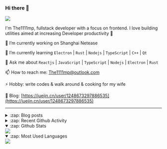 ### Hi there 👋

![](https://komarev.com/ghpvc/?username=1111mp&color=green)

I'm The1111mp, fullstack developer with a focus on frontend. I love building utilities aimed at increasing Developer productivity 🙌

🔭 I’m currently working on Shanghai Netease

🌱 I’m currently learning `Electron` | `Rust` | `Nodejs` | `TypeScript` | `C++` | `Qt`

💬 Ask me about `Reactjs` | `JavaScript` | `TypeScript` | `Nodejs` | `Electron` | `Rust`

📫 How to reach me: <a href="mailto:The1111mp@outlook.com">The1111mp@outlook.com</a>

⚡ Hobby: write codes & walk around & cooking for my wife

📖 Blog: [https://juejin.cn/user/1248673297886535](https://juejin.cn/user/1248673297886535)

***

<details>
  <summary>:zap: Blog posts</summary>

  - [这里有从零开始构建现代化前端UI组件库所需要的一切](https://juejin.cn/post/7324011329883045915)
  - [使用 nvm-desktop 轻松安装和管理多个 node 版本](https://juejin.cn/post/7267791228872179727)
  - [Electron 中集成 SQLite3 数据库的最佳实践](https://juejin.cn/post/7202807471881306172)
  - [从0开发IM，单聊群聊在线离线消息以及消息的已读未读功能](https://juejin.cn/post/7202583557751865401)
  - [Electron（网页）中实现接近微信消息发送体验的消息输入框及界面](https://juejin.cn/post/7252505446396575781)
  - [Qt中基于QWebEngineView和QWebChannel实现与web的交互](https://juejin.cn/post/7238423148555501629)
</details>

<details>
  <summary>:zap: Recent Github Activity</summary>

  <!--START_SECTION:activity-->
1. 🗣 Commented on [#142](https://github.com/1111mp/nvm-desktop/issues/142#issuecomment-2495229058) in [1111mp/nvm-desktop](https://github.com/1111mp/nvm-desktop)
2. 🗣 Commented on [#140](https://github.com/1111mp/nvm-desktop/issues/140#issuecomment-2476352239) in [1111mp/nvm-desktop](https://github.com/1111mp/nvm-desktop)
3. 🔒 Closed issue [#140](https://github.com/1111mp/nvm-desktop/issues/140) in [1111mp/nvm-desktop](https://github.com/1111mp/nvm-desktop)
4. 🗣 Commented on [#140](https://github.com/1111mp/nvm-desktop/issues/140#issuecomment-2472147507) in [1111mp/nvm-desktop](https://github.com/1111mp/nvm-desktop)
5. 🎉 Merged PR [#13](https://github.com/1111mp/nvmd-command/pull/13) in [1111mp/nvmd-command](https://github.com/1111mp/nvmd-command)
6. 💪 Opened PR [#13](https://github.com/1111mp/nvmd-command/pull/13) in [1111mp/nvmd-command](https://github.com/1111mp/nvmd-command)
7. 🔒 Closed issue [#134](https://github.com/1111mp/nvm-desktop/issues/134) in [1111mp/nvm-desktop](https://github.com/1111mp/nvm-desktop)
8. 🗣 Commented on [#139](https://github.com/1111mp/nvm-desktop/issues/139#issuecomment-2465960437) in [1111mp/nvm-desktop](https://github.com/1111mp/nvm-desktop)
9. 🔒 Closed issue [#139](https://github.com/1111mp/nvm-desktop/issues/139) in [1111mp/nvm-desktop](https://github.com/1111mp/nvm-desktop)
10. 🗣 Commented on [#139](https://github.com/1111mp/nvm-desktop/issues/139#issuecomment-2461739207) in [1111mp/nvm-desktop](https://github.com/1111mp/nvm-desktop)
  <!--END_SECTION:activity-->
</details>

<details open>
  <summary>:zap: Github Stats</summary>

  <img align="center" src="https://github-readme-stats-sigma-five.vercel.app/api?username=1111mp&show_icons=true&hide_border=true&theme=gruvbox" />
</details>

<details open>
  <summary>:zap: Most Used Languages</summary>

  <img align="center" src="https://github-readme-stats-sigma-five.vercel.app/api/top-langs/?username=1111mp&layout=compact&show_icons=true&hide_border=true&theme=gruvbox" />
</details>


<!--
**1111mp/1111mp** is a ✨ _special_ ✨ repository because its `README.md` (this file) appears on your GitHub profile.

Here are some ideas to get you started:

- 🔭 I’m currently working on ...
- 🌱 I’m currently learning ...
- 👯 I’m looking to collaborate on ...
- 🤔 I’m looking for help with ...
- 💬 Ask me about ...
- 📫 How to reach me: ...
- 😄 Pronouns: ...
- ⚡ Fun fact: ...
-->
